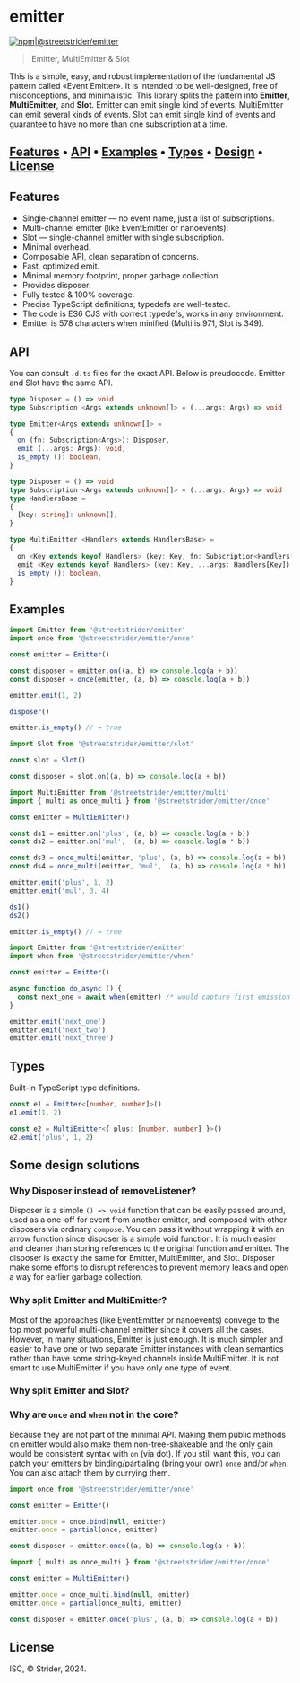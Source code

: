 # emitter

[![npm|@streetstrider/emitter](http://img.shields.io/badge/npm-@streetstrider/emitter-CB3837.svg?style=flat-square)](https://www.npmjs.org/package/@streetstrider/emitter)

> Emitter, MultiEmitter & Slot

This is a simple, easy, and robust implementation of the fundamental JS pattern called «Event Emitter». It is intended to be well-designed, free of misconceptions, and minimalistic. This library splits the pattern into **Emitter**, **MultiEmitter**, and **Slot**. Emitter can emit single kind of events. MultiEmitter can emit several kinds of events. Slot can emit single kind of events and guarantee to have no more than one subscription at a time.

## [Features](#features) • [API](#api) • [Examples](#examples) • [Types](#types) • [Design](#some-design-solutions) • [License](#license)

## Features
* Single-channel emitter — no event name, just a list of subscriptions.
* Multi-channel emitter (like EventEmitter or nanoevents).
* Slot — single-channel emitter with single subscription.
* Minimal overhead.
* Composable API, clean separation of concerns.
* Fast, optimized emit.
* Minimal memory footprint, proper garbage collection.
* Provides disposer.
* Fully tested & 100% coverage.
* Precise TypeScript definitions; typedefs are well-tested.
* The code is ES6 CJS with correct typedefs, works in any environment.
* Emitter is 578 characters when minified (Multi is 971, Slot is 349).

## API

You can consult `.d.ts` files for the exact API. Below is preudocode. Emitter and Slot have the same API.

```ts
type Disposer = () => void
type Subscription <Args extends unknown[]> = (...args: Args) => void

type Emitter<Args extends unknown[]> =
{
  on (fn: Subscription<Args>): Disposer,
  emit (...args: Args): void,
  is_empty (): boolean,
}
```

```ts
type Disposer = () => void
type Subscription <Args extends unknown[]> = (...args: Args) => void
type HandlersBase =
{
  [key: string]: unknown[],
}

type MultiEmitter <Handlers extends HandlersBase> =
{
  on <Key extends keyof Handlers> (key: Key, fn: Subscription<Handlers[Key]>): Disposer,
  emit <Key extends keyof Handlers> (key: Key, ...args: Handlers[Key]): void,
  is_empty (): boolean,
}
```

## Examples
```js
import Emitter from '@streetstrider/emitter'
import once from '@streetstrider/emitter/once'

const emitter = Emitter()

const disposer = emitter.on((a, b) => console.log(a + b))
const disposer = once(emitter, (a, b) => console.log(a + b))

emitter.emit(1, 2)

disposer()

emitter.is_empty() // → true
```

```js
import Slot from '@streetstrider/emitter/slot'

const slot = Slot()

const disposer = slot.on((a, b) => console.log(a + b))
```

```js
import MultiEmitter from '@streetstrider/emitter/multi'
import { multi as once_multi } from '@streetstrider/emitter/once'

const emitter = MultiEmitter()

const ds1 = emitter.on('plus', (a, b) => console.log(a + b))
const ds2 = emitter.on('mul',  (a, b) => console.log(a * b))

const ds3 = once_multi(emitter, 'plus', (a, b) => console.log(a + b))
const ds4 = once_multi(emitter, 'mul',  (a, b) => console.log(a * b))

emitter.emit('plus', 1, 2)
emitter.emit('mul', 3, 4)

ds1()
ds2()

emitter.is_empty() // → true
```

```js
import Emitter from '@streetstrider/emitter'
import when from '@streetstrider/emitter/when'

const emitter = Emitter()

async function do_async () {
  const next_one = await when(emitter) /* would capture first emission */
}

emitter.emit('next_one')
emitter.emit('next_two')
emitter.emit('next_three')
```

## Types
Built-in TypeScript type definitions.
```typescript
const e1 = Emitter<[number, number]>()
e1.emit(1, 2)

const e2 = MultiEmitter<{ plus: [number, number] }>()
e2.emit('plus', 1, 2)
```

## Some design solutions

### Why Disposer instead of removeListener?
Disposer is a simple `() => void` function that can be easily passed around, used as a one-off for event from another emitter, and composed with other disposers via ordinary `compose`. You can pass it without wrapping it with an arrow function since disposer is a simple void function. It is much easier and cleaner than storing references to the original function and emitter. The disposer is exactly the same for Emitter, MultiEmitter, and Slot. Disposer make some efforts to disrupt references to prevent memory leaks and open a way for earlier garbage collection.

### Why split Emitter and MultiEmitter?
Most of the approaches (like EventEmitter or nanoevents) convege to the top most powerful multi-channel emitter since it covers all the cases. However, in many situations, Emitter is just enough. It is much simpler and easier to have one or two separate Emitter instances with clean semantics rather than have some string-keyed channels inside MultiEmitter. It is not smart to use MultiEmitter if you have only one type of event.

### Why split Emitter and Slot?

### Why are `once` and `when` not in the core?
Because they are not part of the minimal API. Making them public methods on emitter would also make them non-tree-shakeable and the only gain would be consistent syntax with `on` (via dot). If you still want this, you can patch your emitters by binding/partialing (bring your own) `once` and/or `when`. You can also attach them by currying them.

```js
import once from '@streetstrider/emitter/once'

const emitter = Emitter()

emitter.once = once.bind(null, emitter)
emitter.once = partial(once, emitter)

const disposer = emitter.once((a, b) => console.log(a + b))
```

```js
import { multi as once_multi } from '@streetstrider/emitter/once'

const emitter = MultiEmitter()

emitter.once = once_multi.bind(null, emitter)
emitter.once = partial(once_multi, emitter)

const disposer = emitter.once('plus', (a, b) => console.log(a + b))
```

## License
ISC, © Strider, 2024.
